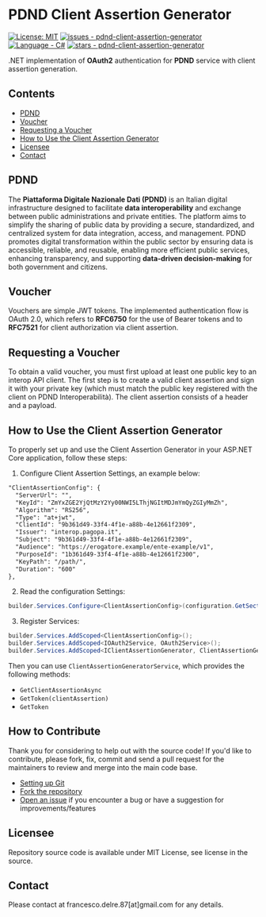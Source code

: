 # PDND Client Assertion Generator

[![License: MIT](https://img.shields.io/badge/License-MIT-yellow.svg)](https://opensource.org/licenses/MIT)
[![issues - pdnd-client-assertion-generator](https://img.shields.io/github/issues/engineering87/pdnd-client-assertion-generator)](https://github.com/engineering87/pdnd-client-assertion-generator/issues)
[![Language - C#](https://img.shields.io/static/v1?label=Language&message=C%23&color=blueviolet)](https://dotnet.microsoft.com/it-it/languages/csharp)
[![stars - pdnd-client-assertion-generator](https://img.shields.io/github/stars/engineering87/pdnd-client-assertion-generator?style=social)](https://github.com/engineering87/pdnd-client-assertion-generator)

.NET implementation of **OAuth2** authentication for **PDND** service with client assertion generation.

## Contents
- [PDND](#pdnd)
- [Voucher](#voucher)
- [Requesting a Voucher](#requesting-a-voucher)
- [How to Use the Client Assertion Generator](#how-to-use-the-client-assertion-generator)
- [Licensee](#licensee)
- [Contact](#contact)

## PDND
The **Piattaforma Digitale Nazionale Dati (PDND)** is an Italian digital infrastructure designed to facilitate **data interoperability** and exchange between public administrations and private entities. The platform aims to simplify the sharing of public data by providing a secure, standardized, and centralized system for data integration, access, and management. PDND promotes digital transformation within the public sector by ensuring data is accessible, reliable, and reusable, enabling more efficient public services, enhancing transparency, and supporting **data-driven decision-making** for both government and citizens.

## Voucher
Vouchers are simple JWT tokens. The implemented authentication flow is OAuth 2.0, which refers to **RFC6750** for the use of Bearer tokens and to **RFC7521** for client authorization via client assertion.

## Requesting a Voucher
To obtain a valid voucher, you must first upload at least one public key to an interop API client. The first step is to create a valid client assertion and sign it with your private key (which must match the public key registered with the client on PDND Interoperabilità). The client assertion consists of a header and a payload.

## How to Use the Client Assertion Generator
To properly set up and use the Client Assertion Generator in your ASP.NET Core application, follow these steps:

1. Configure Client Assertion Settings, an example below:
  ```xml
  "ClientAssertionConfig": {
    "ServerUrl": "",
    "KeyId": "ZmYxZGE2YjQtMzY2Yy00NWI5LThjNGItMDJmYmQyZGIyMmZh",
    "Algorithm": "RS256",
    "Type": "at+jwt",
    "ClientId": "9b361d49-33f4-4f1e-a88b-4e12661f2309",
    "Issuer": "interop.pagopa.it",
    "Subject": "9b361d49-33f4-4f1e-a88b-4e12661f2309",
    "Audience": "https://erogatore.example/ente-example/v1",
    "PurposeId": "1b361d49-33f4-4f1e-a88b-4e12661f2300",
    "KeyPath": "/path/",
    "Duration": "600"
  },
  ```

2. Read the configuration Settings:
  ```csharp
  builder.Services.Configure<ClientAssertionConfig>(configuration.GetSection("ClientAssertionConfig"));
  ```

3. Register Services:
  ```csharp
  builder.Services.AddScoped<ClientAssertionConfig>();
  builder.Services.AddScoped<IOAuth2Service, OAuth2Service>();
  builder.Services.AddScoped<IClientAssertionGenerator, ClientAssertionGeneratorService>();
  ```

Then you can use `ClientAssertionGeneratorService`, which provides the following methods:
- `GetClientAssertionAsync`
- `GetToken(clientAssertion)`
- `GetToken`

## How to Contribute
Thank you for considering to help out with the source code!
If you'd like to contribute, please fork, fix, commit and send a pull request for the maintainers to review and merge into the main code base.

 * [Setting up Git](https://docs.github.com/en/get-started/getting-started-with-git/set-up-git)
 * [Fork the repository](https://docs.github.com/en/pull-requests/collaborating-with-pull-requests/working-with-forks/fork-a-repo)
 * [Open an issue](https://github.com/engineering87/pdnd-client-assertion-generator/issues) if you encounter a bug or have a suggestion for improvements/features

## Licensee
Repository source code is available under MIT License, see license in the source.

## Contact
Please contact at francesco.delre.87[at]gmail.com for any details.
